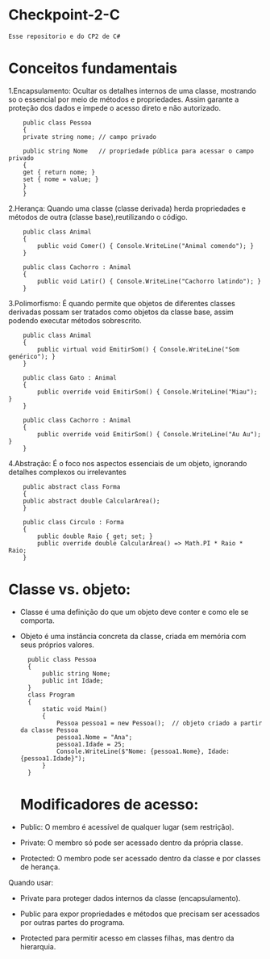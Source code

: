 # Checkpoint-2-C
	Esse repositorio e do CP2 de C#



# Conceitos fundamentais 
1.Encapsulamento: 
		Ocultar os detalhes internos de uma classe, mostrando so o essencial por meio de métodos e propriedades. 
		Assim garante a proteção dos dados e impede o acesso direto e não autorizado.

		public class Pessoa
		{
    	private string nome; // campo privado

    	public string Nome   // propriedade pública para acessar o campo privado
    	{
        get { return nome; }
        set { nome = value; }
    	}
		}


2.Herança:
		Quando uma classe (classe derivada) herda propriedades e métodos de outra (classe base),reutilizando o código.

		public class Animal
		{
		    public void Comer() { Console.WriteLine("Animal comendo"); }
		}
		
		public class Cachorro : Animal
		{
		    public void Latir() { Console.WriteLine("Cachorro latindo"); }
		}



3.Polimorfismo:
		É quando permite que objetos de diferentes classes derivadas possam ser tratados como objetos da classe base, assim podendo executar métodos sobrescrito.	

		public class Animal
		{
		    public virtual void EmitirSom() { Console.WriteLine("Som genérico"); }
		}
		
		public class Gato : Animal
		{
		    public override void EmitirSom() { Console.WriteLine("Miau"); }
		}
		
		public class Cachorro : Animal
		{
		    public override void EmitirSom() { Console.WriteLine("Au Au"); }
		}



4.Abstração:
		É o foco nos aspectos essenciais de um objeto, ignorando detalhes complexos ou irrelevantes


		public abstract class Forma
		{
		public abstract double CalcularArea();
		}
		
		public class Circulo : Forma
		{
		    public double Raio { get; set; }
		    public override double CalcularArea() => Math.PI * Raio * Raio;
		}



# Classe vs. objeto:

- Classe é uma definição do que um objeto deve conter e como ele se comporta.

- Objeto é uma instância concreta da classe, criada em memória com seus próprios valores.

  
		public class Pessoa
		{
		    public string Nome;
		    public int Idade;
		}
		class Program
		{
		    static void Main()
		    {
		        Pessoa pessoa1 = new Pessoa();  // objeto criado a partir da classe Pessoa
		        pessoa1.Nome = "Ana";
		        pessoa1.Idade = 25;
		        Console.WriteLine($"Nome: {pessoa1.Nome}, Idade: {pessoa1.Idade}");
		    }
		}


  # Modificadores de acesso:

- Public: O membro é acessível de qualquer lugar (sem restrição).

- Private: O membro só pode ser acessado dentro da própria classe. 

- Protected: O membro pode ser acessado dentro da classe e por classes de herança.

Quando usar:

- Private para proteger dados internos da classe (encapsulamento).

- Public para expor propriedades e métodos que precisam ser acessados por outras partes do programa.

- Protected para permitir acesso em classes filhas, mas dentro da hierarquia.

